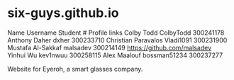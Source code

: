 # six-guys.github.io

Name                Username     Student # Profile links
Colby Todd          ColbyTodd    300241178 
Anthony Daher       dxher        300233710 
Christian Paravalos Vladi1091    300231900 
Mustafa Al-Sakkaf   malsadev     300214149 https://github.com/malsadev
Yinhui Wu           kev1nwuu     300258115 
Alex Maalouf        bossman51234 300237277 


Website for Eyeroh, a smart glasses company.
